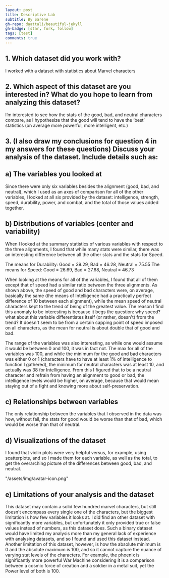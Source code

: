 ```yaml
---
layout: post
title: Descriptive Lab
subtitle: By Sarene
gh-repo: daattali/beautiful-jekyll
gh-badge: [star, fork, follow]
tags: [test]
comments: true
---
```


## 1. Which dataset did you work with?

I worked with a dataset with statistics about Marvel characters

## 2. Which aspect of this dataset are you interested in? What do you hope to learn from analyzing this dataset?

I’m interested to see how the stats of the good, bad, and neutral characters compare, as I hypothesize that the good will tend to have the ‘best’ statistics (on average more powerful, more intelligent, etc.)

## 3. (I also draw my conclusions for question 4 in my answers for these questions) Discuss your analysis of the dataset. Include details such as:

## a) The variables you looked at

Since there were only six variables besides the alignment (good, bad, and neutral), which I used as an axes of comparison for all of the other variables, I looked at all six provided by the dataset: intelligence, strength, speed, durability, power, and combat, and the total of those values added together.

## b) Distributions of variables (center and variability)

When I looked at the summary statistics of various variables with respect to the three alignments, I found that while many stats were similar, there was an interesting difference between all the other stats and the stats for Speed. 

The means for Durability: Good = 39.29, Bad = 46.28, Neutral = 75.55
The means for Speed: Good = 26.69, Bad = 27.68, Neutral = 46.73

When looking at the means for all of the variables, I found that all of them except that of speed had a similar ratio between the three alignments. As shown above, the speed of good and bad characters were, on average, basically the same (the means of Intelligence had a practically perfect difference of 10 between each alignment), while the mean speed of neutral characters kept to the trend of being of the greatest value. The reason I find this anomaly to be interesting is because it begs the question: why speed? what about this variable differentiates itself (or rather, doesn't) from the trend? It doesn't seem to be from a certain capping point of speed imposed on all characters, as the mean for neutral is about double that of good and bad. 

The range of the variables was also interesting, as while one would assume it would be between 0 and 100, it was in fact not. The max for all of the variables was 100, and while the minimum for the good and bad characters was either 0 or 1 (characters have to have at least 1% of intelligence to function I gathered), the minimum for neutral characters was at least 10, and actually was 38 for Intelligence. From this I figured that to be a neutral character and refrain from having an alignment to good or bad, the intelligence levels would be higher, on average, because that would mean staying out of a fight and knowing more about self-preservation.

## c) Relationships between variables

The only relationship between the variables that I observed in the data was how, without fail, the stats for good would be worse than that of bad, which would be worse than that of neutral.

## d) Visualizations of the dataset

I found that violin plots were very helpful versus, for example, using scatterplots, and so I made them for each variable, as well as the total, to get the overarching picture of the differences between good, bad, and neutral.

"/assets/img/avatar-icon.png"


## e) Limitations of your analysis and the dataset

This dataset may contain a solid few hundred marvel characters, but still doesn't encompass every single one of the characters, but the biggest limitation is how few variables it looks at. I did find an other dataset with significantly more variables, but unfortunately it only provided true or false values instead of numbers, as this dataset does. Such a binary dataset would have limited my analysis more than my general lack of experience with analysing datasets, and so I found and used this dataset instead. Another limitation of this dataset, however, is how the absolute minimum is 0 and the absolute maximum is 100, and so it cannot capture the nuance of varying stat levels of the characters. For example, the phoenix is significantly more powerful War Machine considering it is a comparison between a cosmic force of creation and a soldier in a metal suit, yet the Power level of both is 100.


